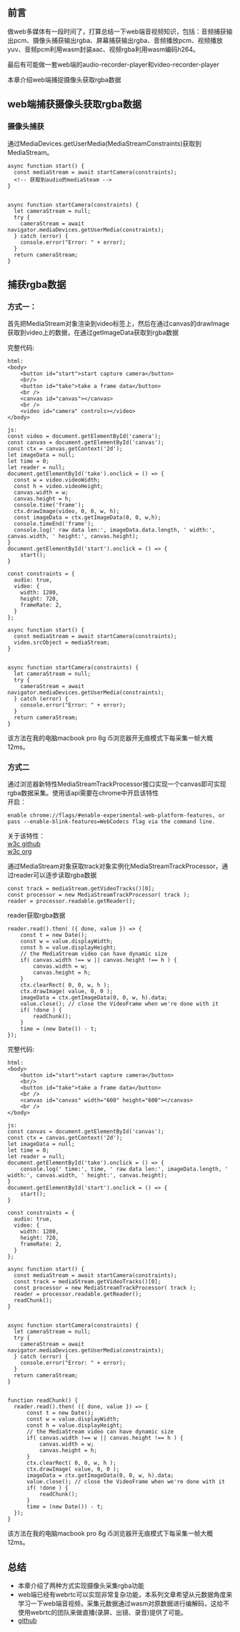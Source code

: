 <!--
 * @Author: xiuquanxu
 * @Company: kaochong
 * @Date: 2021-05-19 18:41:35
 * @LastEditors: xiuquanxu
 * @LastEditTime: 2021-05-20 17:15:29
-->
## 前言  
做web多媒体有一段时间了，打算总结一下web端音视频知识，包括：音频捕获输出pcm、摄像头捕获输出rgba、屏幕捕获输出rgba、音频播放pcm、视频播放yuv、音频pcm利用wasm封装aac、视频rgba利用wasm编码h264。  

最后有可能做一套web端的audio-recorder-player和video-recorder-player  

本章介绍web端捕捉摄像头获取rgba数据

## web端捕获摄像头获取rgba数据  
  
### 摄像头捕获  

通过MediaDevices.getUserMedia(MediaStreamConstraints)获取到MediaStream。  
```
async function start() {
  const mediaStream = await startCamera(constraints);
  <!-- 获取到audio的mediaSteam -->
}


async function startCamera(constraints) {
  let cameraStream = null;
  try {
    cameraStream = await navigator.mediaDevices.getUserMedia(constraints);
  } catch (error) {
    console.error("Error: " + error);
  }
  return cameraStream;
}
```

## 捕获rgba数据  

### 方式一：  
首先把MediaStream对象渲染到video标签上，然后在通过canvas的drawImage获取到video上的数据，在通过getImageData获取到rgba数据  

完整代码:  
```
html:  
<body>
    <button id="start">start capture camera</button>
    <br/>
    <button id="take">take a frame data</button>
    <br />
    <canvas id="canvas"></canvas>
    <br />
    <video id="camera" controls></video>
</body>

js:
const video = document.getElementById('camera');
const canvas = document.getElementById('canvas');
const ctx = canvas.getContext('2d');
let imageData = null;
let time = 0;
let reader = null;
document.getElementById('take').onclick = () => {
  const w = video.videoWidth;
  const h = video.videoHeight;
  canvas.width = w;
  canvas.height = h;
  console.time('frame');
  ctx.drawImage(video, 0, 0, w, h);
  const imageData = ctx.getImageData(0, 0, w,h);
  console.timeEnd('frame');
  console.log(' raw data len:', imageData.data.length, ' width:', canvas.width, ' height:', canvas.height);
}
document.getElementById('start').onclick = () => {
    start();
}

const constraints = {
  audio: true,
  video: {
    width: 1280,
    height: 720,
    frameRate: 2,
  }
};

async function start() {
  const mediaStream = await startCamera(constraints);
  video.srcObject = mediaStream;
}


async function startCamera(constraints) {
  let cameraStream = null;
  try {
    cameraStream = await navigator.mediaDevices.getUserMedia(constraints);
  } catch (error) {
    console.error("Error: " + error);
  }
  return cameraStream;
}

```  
该方法在我的电脑macbook pro 8g i5浏览器开无痕模式下每采集一帧大概12ms。

### 方式二 
通过浏览器新特性MediaStreamTrackProcessor接口实现一个canvas即可实现rgba数据采集。使用该api需要在chrome中开启该特性  
开启：  
```
enable chrome://flags/#enable-experimental-web-platform-features, or
pass --enable-blink-features=WebCodecs flag via the command line.
```

关于该特性：  
<a href="https://github.com/w3c/webcodecs">w3c github</a>    
<a href="https://www.w3.org/TR/webcodecs/#dictdef-videodecoderinit">w3c org</a>    

通过MediaStream对象获取track对象实例化MediaStreamTrackProcessor，通过reader可以逐步读取rgba数据
```
const track = mediaStream.getVideoTracks()[0];
const processor = new MediaStreamTrackProcessor( track );
reader = processor.readable.getReader();
```  

reader获取rgba数据  
```
reader.read().then( ({ done, value }) => {
    const t = new Date();
    const w = value.displayWidth;
    const h = value.displayHeight;
    // the MediaStream video can have dynamic size
    if( canvas.width !== w || canvas.height !== h ) {
        canvas.width = w;
        canvas.height = h;
    }
    ctx.clearRect( 0, 0, w, h );
    ctx.drawImage( value, 0, 0 );
    imageData = ctx.getImageData(0, 0, w, h).data;
    value.close(); // close the VideoFrame when we're done with it
    if( !done ) {
        readChunk();
    }
    time = (new Date()) - t;
});
```  

完整代码:  

```
html:
<body>
    <button id="start">start capture camera</button>
    <br/>
    <button id="take">take a frame data</button>
    <br />
    <canvas id="canvas" width="600" height="600"></canvas>
    <br />
</body>

js:  
const canvas = document.getElementById('canvas');
const ctx = canvas.getContext('2d');
let imageData = null;
let time = 0;
let reader = null;
document.getElementById('take').onclick = () => {
    console.log(' time:', time, ' raw data len:', imageData.length, ' width:', canvas.width, ' height:', canvas.height);
}
document.getElementById('start').onclick = () => {
    start();
}

const constraints = {
  audio: true,
  video: {
    width: 1280,
    height: 720,
    frameRate: 2,
  }
};

async function start() {
  const mediaStream = await startCamera(constraints);
  const track = mediaStream.getVideoTracks()[0];
  const processor = new MediaStreamTrackProcessor( track );
  reader = processor.readable.getReader();
  readChunk();
}


async function startCamera(constraints) {
  let cameraStream = null;
  try {
    cameraStream = await navigator.mediaDevices.getUserMedia(constraints);
  } catch (error) {
    console.error("Error: " + error);
  }
  return cameraStream;
}


function readChunk() {
  reader.read().then( ({ done, value }) => {
      const t = new Date();
      const w = value.displayWidth;
      const h = value.displayHeight;
      // the MediaStream video can have dynamic size
      if( canvas.width !== w || canvas.height !== h ) {
          canvas.width = w;
          canvas.height = h;
      }
      ctx.clearRect( 0, 0, w, h );
      ctx.drawImage( value, 0, 0 );
      imageData = ctx.getImageData(0, 0, w, h).data;
      value.close(); // close the VideoFrame when we're done with it
      if( !done ) {
          readChunk();
      }
      time = (new Date()) - t;
  });
}
```  

该方法在我的电脑macbook pro 8g i5浏览器开无痕模式下每采集一帧大概12ms。  

## 总结  
- 本章介绍了两种方式实现摄像头采集rgba功能  
- web端已经有webrtc可以实现非常复杂功能，本系列文章希望从元数据角度来学习一下web端音视频，采集元数据通过wasm对原数据进行编解码，这给不使用webrtc的团队来做直播(录屏、出镜、录音)提供了可能。
- <a href="https://github.com/this-spring/web-media">github</a>